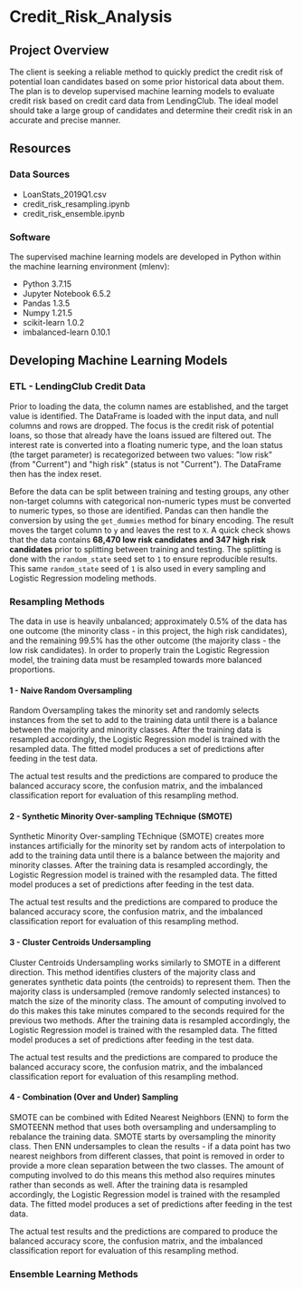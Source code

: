# Credit_Risk_Analysis

## Project Overview
The client is seeking a reliable method to quickly predict the credit risk of potential loan candidates based on some prior historical data about them. The plan is to develop supervised machine learning models to evaluate credit risk based on credit card data from LendingClub. The ideal model should take a large group of candidates and determine their credit risk in an accurate and precise manner.

## Resources

### Data Sources

- LoanStats_2019Q1.csv
- credit_risk_resampling.ipynb
- credit_risk_ensemble.ipynb

### Software
The supervised machine learning models are developed in Python within the machine learning environment (mlenv):

- Python 3.7.15
- Jupyter Notebook 6.5.2
- Pandas 1.3.5
- Numpy 1.21.5
- scikit-learn 1.0.2
- imbalanced-learn 0.10.1

## Developing Machine Learning Models

### ETL - LendingClub Credit Data
Prior to loading the data, the column names are established, and the target value is identified. The DataFrame is loaded with the input data, and null columns and rows are dropped. The focus is the credit risk of potential loans, so those that already have the loans issued are filtered out. The interest rate is converted into a floating numeric type, and the loan status (the target parameter) is recategorized between two values: "low risk" (from "Current") and "high risk" (status is not "Current"). The DataFrame then has the index reset.

Before the data can be split between training and testing groups, any other non-target columns with categorical non-numeric types must be converted to numeric types, so those are identified. Pandas can then handle the conversion by using the `get_dummies` method for binary encoding. The result moves the target column to `y` and leaves the rest to `X`. A quick check shows that the data contains **68,470 low risk candidates and 347 high risk candidates** prior to splitting between training and testing. The splitting is done with the `random_state` seed set to `1` to ensure reproducible results. This same `random_state` seed of `1` is also used in every sampling and Logistic Regression modeling methods.

### Resampling Methods
The data in use is heavily unbalanced; approximately 0.5% of the data has one outcome (the minority class - in this project, the high risk candidates), and the remaining 99.5% has the other outcome (the majority class - the low risk candidates). In order to properly train the Logistic Regression model, the training data must be resampled towards more balanced proportions.

#### 1 - Naive Random Oversampling
Random Oversampling takes the minority set and randomly selects instances from the set to add to the training data until there is a balance between the majority and minority classes. After the training data is resampled accordingly, the Logistic Regression model is trained with the resampled data. The fitted model produces a set of predictions after feeding in the test data.

The actual test results and the predictions are compared to produce the balanced accuracy score, the confusion matrix, and the imbalanced classification report for evaluation of this resampling method.

#### 2 - Synthetic Minority Over-sampling TEchnique (SMOTE)
Synthetic Minority Over-sampling TEchnique (SMOTE) creates more instances artificially for the minority set by random acts of interpolation to add to the training data until there is a balance between the majority and minority classes. After the training data is resampled accordingly, the Logistic Regression model is trained with the resampled data. The fitted model produces a set of predictions after feeding in the test data.

The actual test results and the predictions are compared to produce the balanced accuracy score, the confusion matrix, and the imbalanced classification report for evaluation of this resampling method.

#### 3 - Cluster Centroids Undersampling
Cluster Centroids Undersampling works similarly to SMOTE in a different direction. This method identifies clusters of the majority class and generates synthetic data points (the centroids) to represent them. Then the majority class is undersampled (remove randomly selected instances) to match the size of the minority class. The amount of computing involved to do this makes this take minutes compared to the seconds required for the previous two methods. After the training data is resampled accordingly, the Logistic Regression model is trained with the resampled data. The fitted model produces a set of predictions after feeding in the test data.

The actual test results and the predictions are compared to produce the balanced accuracy score, the confusion matrix, and the imbalanced classification report for evaluation of this resampling method.

#### 4 - Combination (Over and Under) Sampling
SMOTE can be combined with Edited Nearest Neighbors (ENN) to form the SMOTEENN method that uses both oversampling and undersampling to rebalance the training data. SMOTE starts by oversampling the minority class. Then ENN undersamples to clean the results - if a data point has two nearest neighbors from different classes, that point is removed in order to provide a more clean separation between the two classes. The amount of computing involved to do this means this method also requires minutes rather than seconds as well. After the training data is resampled accordingly, the Logistic Regression model is trained with the resampled data. The fitted model produces a set of predictions after feeding in the test data.

The actual test results and the predictions are compared to produce the balanced accuracy score, the confusion matrix, and the imbalanced classification report for evaluation of this resampling method.

### Ensemble Learning Methods